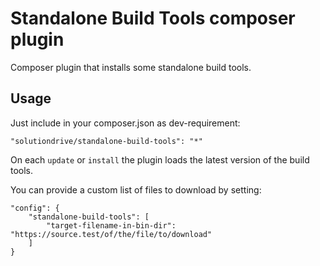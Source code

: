 Standalone Build Tools composer plugin
======================================

Composer plugin that installs some standalone build tools.


Usage
-----

Just include in your composer.json as dev-requirement:

    "solutiondrive/standalone-build-tools": "*"

On each ```update``` or ```install``` the plugin loads the latest version of the build tools.

You can provide a custom list of files to download by setting:

    "config": {
        "standalone-build-tools": [
            "target-filename-in-bin-dir": "https://source.test/of/the/file/to/download"
        ]
    }

